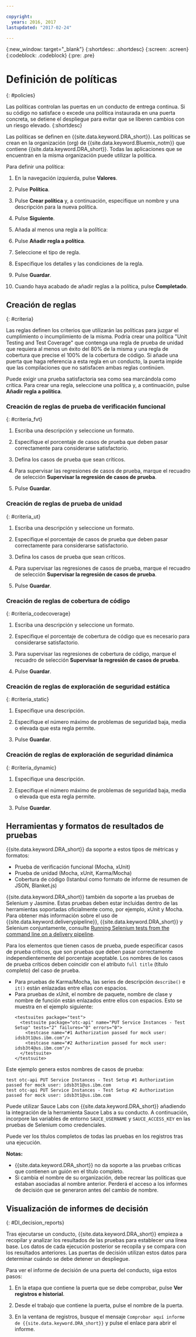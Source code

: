 ```yaml
---

copyright:
  years: 2016, 2017
lastupdated: "2017-02-24"

---
```


{:new_window: target="_blank"}
{:shortdesc: .shortdesc}
{:screen: .screen}
{:codeblock: .codeblock}
{:pre: .pre}

# Definición de políticas
{: #policies}

Las políticas controlan las puertas en un conducto de entrega continua. Si su código no satisface o excede una política instaurada en una puerta concreta, se detiene el despliegue para evitar que se liberen cambios con un riesgo elevado. {:shortdesc}

Las políticas se definen en {{site.data.keyword.DRA_short}}. Las políticas se crean en la organización (org) de {{site.data.keyword.Bluemix_notm}} que contiene {{site.data.keyword.DRA_short}}. Todas las aplicaciones que se encuentran en la misma organización puede utilizar la política.  

Para definir una política:

1. En la navegación izquierda, pulse **Valores**.

2. Pulse **Política**.

3. Pulse **Crear política** y, a continuación, especifique un nombre y una descripción para la nueva política.  

4. Pulse **Siguiente**.

4. Añada al menos una regla a la política:
  1. Pulse **Añadir regla a política**.
  2. Seleccione el tipo de regla.
  3. Especifique los detalles y las condiciones de la regla.
  4. Pulse **Guardar**.

5. Cuando haya acabado de añadir reglas a la política, pulse **Completado**.

## Creación de reglas
{: #criteria}

Las reglas definen los criterios que utilizarán las políticas para juzgar el cumplimiento o incumplimiento de la misma. Podría crear una política "Unit Testing and Test Coverage" que contenga una regla de prueba de unidad que requiera al menos un éxito del 80% de la misma y una regla de cobertura que precise el 100% de la cobertura de código. Si añade una puerta que haga referencia a esta regla en un conducto, la puerta impide que las compilaciones que no satisfacen ambas reglas continúen.  

Puede exigir una prueba satisfactoria sea como sea marcándola como crítica. Para crear una regla, seleccione una política y, a continuación, pulse **Añadir regla a política**.  

### Creación de reglas de prueba de verificación funcional
{: #criteria_fvt}

1. Escriba una descripción y seleccione un formato.

2. Especifique el porcentaje de casos de prueba que deben pasar correctamente para considerarse satisfactorio.

3. Defina los casos de prueba que sean críticos.

4. Para supervisar las regresiones de casos de prueba, marque el recuadro de selección **Supervisar la regresión de casos de prueba**.

5. Pulse **Guardar**.


### Creación de reglas de prueba de unidad
{: #criteria_ut}

1. Escriba una descripción y seleccione un formato.

2. Especifique el porcentaje de casos de prueba que deben pasar correctamente para considerarse satisfactorio.

3. Defina los casos de prueba que sean críticos.

4. Para supervisar las regresiones de casos de prueba, marque el recuadro de selección **Supervisar la regresión de casos de prueba**.

5. Pulse **Guardar**.


### Creación de reglas de cobertura de código
{: #criteria_codecoverage}

1. Escriba una descripción y seleccione un formato.

2. Especifique el porcentaje de cobertura de código que es necesario para considerarse satisfactorio.

3. Para supervisar las regresiones de cobertura de código, marque el recuadro de selección **Supervisar la regresión de casos de prueba**.

4. Pulse **Guardar**.

### Creación de reglas de exploración de seguridad estática
{: #criteria_static}

1. Especifique una descripción.

2. Especifique el número máximo de problemas de seguridad baja, media o elevada que esta regla permite.  

3. Pulse **Guardar**.

### Creación de reglas de exploración de seguridad dinámica
{: #criteria_dynamic}

1. Especifique una descripción.

2. Especifique el número máximo de problemas de seguridad baja, media o elevada que esta regla permite.  

3. Pulse **Guardar**.

## Herramientas y formatos de resultados de pruebas

{{site.data.keyword.DRA_short}} da soporte a estos tipos de métricas y formatos:

* Prueba de verificación funcional (Mocha, xUnit)
* Prueba de unidad (Mocha, xUnit, Karma/Mocha)
* Cobertura de código (Istanbul como formato de informe de resumen de JSON, Blanket.js)

{{site.data.keyword.DRA_short}} también da soporte a las pruebas de Selenium y Jasmine. Estas pruebas deben estar incluidas dentro de las herramientas soportadas oficialmente como, por ejemplo, xUnit y Mocha. Para obtener más información sobre el uso de {{site.data.keyword.deliverypipeline}}, {{site.data.keyword.DRA_short}} y Selenium conjuntamente, consulte [Running Selenium tests from the command line on a delivery pipeline](https://developer.ibm.com/devops-services/2016/07/21/running-selenium-tests-command-line-delivery-pipeline/). 

Para los elementos que tienen casos de prueba, puede especificar casos de prueba críticos, que son pruebas que deben pasar correctamente independientemente del porcentaje aceptable. Los nombres de los casos de prueba críticos deben coincidir con el atributo `full title` (título completo) del caso de prueba.     
* Para pruebas de Karma/Mocha, las series de descripción `describe()` e `it()` están enlazadas entre ellas con espacios. 
* Para pruebas de xUnit, el nombre de paquete, nombre de clase y nombre de función están enlazados entre ellos con espacios. Esto se muestra en el ejemplo siguiente:
  ```
  <testsuites package="test">
    <testsuite package="otc-api" name="PUT Service Instances - Test Setup" tests="2" failures="0" errors="0">
      <testcase name="#1 Authorization passed for mock user: idsb3t1@us.ibm.com"/>
      <testcase name="#2 Authorization passed for mock user: idsb3t4@us.ibm.com"/>
    </testsuite>
  </testsuite>
  ```
Este ejemplo genera estos nombres de casos de prueba:
  ```
  test otc-api PUT Service Instances - Test Setup #1 Authorization passed for mock user: idsb3t1@us.ibm.com
  test otc-api PUT Service Instances - Test Setup #2 Authorization passed for mock user: idsb3t1@us.ibm.com
  ```

Puede utilizar Sauce Labs con {{site.data.keyword.DRA_short}} añadiendo la integración de la herramienta Sauce Labs a su conducto. A continuación, incorpore las variables de entorno `SAUCE_USERNAME` y `SAUCE_ACCESS_KEY` en las pruebas de Selenium como credenciales.

Puede ver los títulos completos de todas las pruebas en los registros tras una ejecución.  

**Notas:**
* {{site.data.keyword.DRA_short}} no da soporte a las pruebas críticas que contienen un guión en el título completo.    
* Si cambia el nombre de su organización, debe recrear las políticas que estaban asociadas al nombre anterior. Perderá el acceso a los informes de decisión que se generaron antes del cambio de nombre.

## Visualización de informes de decisión    
{: #DI_decision_reports}

Tras ejecutarse un conducto, {{site.data.keyword.DRA_short}} empieza a recopilar y analizar los resultados de las pruebas para establecer una línea base. Los datos de cada ejecución posterior se recopila y se compara con los resultados anteriores. Las puertas de decisión utilizan estos datos para determinar cuándo se debe detener un despliegue. 

Para ver el informe de decisión de una puerta del conducto, siga estos pasos:

   1. En la etapa que contiene la puerta que se debe comprobar, pulse **Ver registros e historial**.

   2. Desde el trabajo que contiene la puerta, pulse el nombre de la puerta. 

   3. En la ventana de registros, busque el mensaje `Comprobar aquí informe de {{site.data.keyword.DRA_short}}` y pulse el enlace para abrir el informe. 
